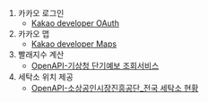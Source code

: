 1. 카카오 로그인
   * [Kakao developer OAuth](https://developers.kakao.com/docs/latest/ko/kakaologin/rest-api)
2. 카카오 맵
   * [Kakao developer Maps](https://apis.map.kakao.com/web/guide/)
3. 빨래지수 계산
   * [OpenAPI-기상청 단기예보 조회서비스](https://www.data.go.kr/data/15084084/openapi.do)
4. 세탁소 위치 제공
   * [OpenAPI-소상공인시장진흥공단_전국 세탁소 현황](https://www.data.go.kr/data/15069604/fileData.do)